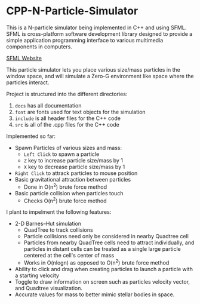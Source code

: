 # CPP-N-Particle-Simulator

This is a N-particle simulator being implemented in C++ and using SFML.
SFML is cross-platform software development library designed to provide a simple application programming interface to various multimedia components in computers.

[SFML Website](https://www.sfml-dev.org/)

This particle simulator lets you place various size/mass particles in the window space, and will simulate a Zero-G environment like space where the particles interact.

Project is structured into the different directories:
  1. `docs` has all documentation
  2. `font` are fonts used for text objects for the simulation
  3. `include` is all header files for the C++ code
  4. `src` is all of the .cpp files for the C++ code

Implemented so far:
  * Spawn Particles of various sizes and mass:
    - `Left Click` to spawn a particle
    - `Z` key to increase particle size/mass by 1
    - `X` key to decrease particle size/mass by 1
  * `Right Click` to attrack particles to mouse position
  * Basic gravitational attraction between particles
    - Done in O(n<sup>2</sup>) brute force method
  * Basic particle collision when particles touch
    - Checks O(n<sup>2</sup>) brute force method


I plant to impelment the following features:
  * 2-D Barnes–Hut simulation
    - QuadTree to track collisions
    - Particle collisions need only be considered in nearby Quadtree cell
    - Particles from nearby QuadTree cells need to attract individually, and particles in distant cells can be treated as a single large particle centered at the cell's center of mass
    - Works in O(nlogn) as opposed to O(n<sup>2</sup>) brute force method
  * Ability to click and drag when creating particles to launch a particle with a starting velocity
  * Toggle to draw information on screen such as particles velocity vector, and Quadtree visualization.
  * Accurate values for mass to better mimic stellar bodies in space.
